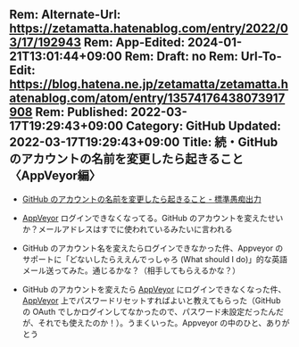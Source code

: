 Rem: Alternate-Url: https://zetamatta.hatenablog.com/entry/2022/03/17/192943
Rem: App-Edited: 2024-01-21T13:01:44+09:00
Rem: Draft: no
Rem: Url-To-Edit: https://blog.hatena.ne.jp/zetamatta/zetamatta.hatenablog.com/atom/entry/13574176438073917908
Rem: Published: 2022-03-17T19:29:43+09:00
Category: GitHub
Updated: 2022-03-17T19:29:43+09:00
Title: 続・GitHub のアカウントの名前を変更したら起きること 〈AppVeyor編〉
---
- [GitHub のアカウントの名前を変更したら起きること - 標準愚痴出力](https://zetamatta.hatenablog.com/entry/2022/02/02/183120)

-  [AppVeyor](https://www.appveyor.com/) ログインできなくなってる。GitHub のアカウントを変えたせいか？メールアドレスはすでに使われているみたいに言われる

- GitHub のアカウント名を変えたらログインできなかった件、Appveyor のサポートに「どないしたらええんでっしゃろ (What should I do)」的な英語メール送ってみた。通じるかな？（相手してもらえるかな？）

- GitHub のアカウントを変えたら [AppVeyor](https://www.appveyor.com/) にログインできなくなった件、[AppVeyor](https://www.appveyor.com/) 上でパスワードリセットすればよいと教えてもらった（GitHub の OAuth でしかログインしてなかったので、パスワード未設定だったんだが、それでも使えたのか！）。うまくいった。Appveyor の中のひと、ありがとう
